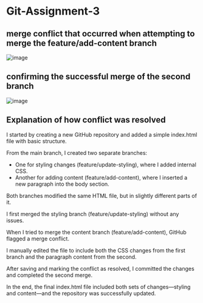 # Git-Assignment-3


## merge conflict that occurred when attempting to merge the feature/add-content branch
![image](https://github.com/user-attachments/assets/50337ab9-ddb0-4270-90a5-afe2d79a7e39)



## confirming the successful merge of the second branch
![image](https://github.com/user-attachments/assets/f8e071f2-ab76-4117-9cd2-3ee632318383)


## Explanation of how conflict was resolved
I started by creating a new GitHub repository and added a simple index.html file with basic structure.

From the main branch, I created two separate branches: 
- One for styling changes (feature/update-styling), where I added internal CSS.
- Another for adding content (feature/add-content), where I inserted a new paragraph into the body section.

Both branches modified the same HTML file, but in slightly different parts of it.

I first merged the styling branch (feature/update-styling) without any issues.

When I tried to merge the content branch (feature/add-content), GitHub flagged a merge conflict.

I manually edited the file to include both the CSS changes from the first branch and the paragraph content from the second.

After saving and marking the conflict as resolved, I committed the changes and completed the second merge.

In the end, the final index.html file included both sets of changes—styling and content—and the repository was successfully updated.
